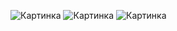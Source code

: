 ![Картинка](https://pp.vk.me/c604627/v604627805/1bfde/-eIssNyaEGM.jpg)
![Картинка](https://pp.vk.me/c604627/v604627805/1bfe8/xqu1fnB6dig.jpg)
![Картинка](https://pp.vk.me/c604627/v604627805/1bffb/xbXTVi1yCr0.jpg)
